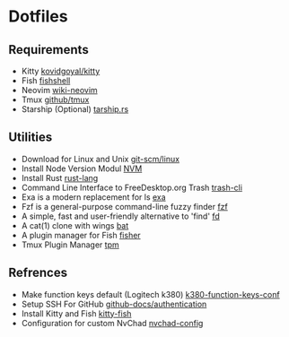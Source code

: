 # Dotfiles

## Requirements

- Kitty [kovidgoyal/kitty](https://github.com/kovidgoyal/kitty)
- Fish [fishshell](https://fishshell.com/)
- Neovim [wiki-neovim](https://github.com/neovim/neovim/wiki/Installing-Neovim)
- Tmux [github/tmux](https://github.com/tmux/tmux/wiki/Installing)
- Starship (Optional) [tarship.rs](https://starship.rs/)

## Utilities

- Download for Linux and Unix
  [git-scm/linux](https://git-scm.com/download/linux)
- Install Node Version Modul 
  [NVM](https://github.com/nvm-sh/nvm)
- Install Rust [rust-lang](https://www.rust-lang.org/tools/install)
- Command Line Interface to FreeDesktop.org Trash
  [trash-cli](https://github.com/andreafrancia/trash-cli)
- Exa is a modern replacement for ls [exa](https://github.com/ogham/exa)
- Fzf is a general-purpose command-line fuzzy finder
  [fzf](https://github.com/junegunn/fzf#using-linux-package-managers)
- A simple, fast and user-friendly alternative to 'find'
  [fd](https://github.com/sharkdp/fd)
- A cat(1) clone with wings [bat](https://github.com/sharkdp/bat)
- A plugin manager for Fish [fisher](https://github.com/jorgebucaran/fisher)
- Tmux Plugin Manager [tpm](https://github.com/tmux-plugins/tpm)

## Refrences

- Make function keys default (Logitech k380)
  [k380-function-keys-conf](https://github.com/jergusg/k380-function-keys-conf)
- Setup SSH For GitHub
  [github-docs/authentication](https://docs.github.com/en/authentication/connecting-to-github-with-ssh/generating-a-new-ssh-key-and-adding-it-to-the-ssh-agent)
- Install Kitty and Fish [kitty-fish](https://github.com/thujuli/kitty-fish)
- Configuration for custom NvChad
  [nvchad-config](https://github.com/thujuli/nvchad-config)
